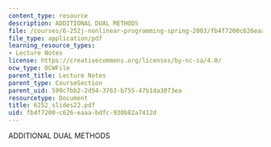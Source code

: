 ```yaml
---
content_type: resource
description: ADDITIONAL DUAL METHODS
file: /courses/6-252j-nonlinear-programming-spring-2003/fb4f7200c626eaaabdfc930b82a7412d_6252_slides22.pdf
file_type: application/pdf
learning_resource_types:
- Lecture Notes
license: https://creativecommons.org/licenses/by-nc-sa/4.0/
ocw_type: OCWFile
parent_title: Lecture Notes
parent_type: CourseSection
parent_uid: 599c7bb2-2d54-3763-b755-47b1da3073ea
resourcetype: Document
title: 6252_slides22.pdf
uid: fb4f7200-c626-eaaa-bdfc-930b82a7412d
---
```

ADDITIONAL DUAL METHODS